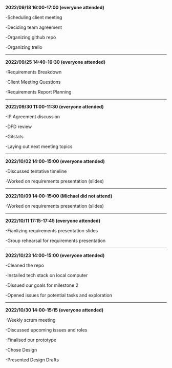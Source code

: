 **2022/09/18	16:00-17:00 (everyone attended)**

  -Scheduling client meeting
  
  -Deciding team agreement
  
  -Organizing github repo
  
  -Organizing trello
  
  ---

**2022/09/25	14:40-16:30 (everyone attended)**

  -Requirements Breakdown
  
  -Client Meeting Questions
  
  -Requirements Report Planning
  
  ---
  
**2022/09/30  11:00-11:30  (everyone attended)**

  -IP Agreement discussion
  
  -DFD review
  
  -Gitstats
  
  -Laying out next meeting topics
  
  ---
  
 **2022/10/02  14:00-15:00  (everyone attended)**
 
 -Discussed tentative timeline
 
 -Worked on requirements presentation (slides)
 
 ---
 
**2022/10/09	14:00-15:00 (Michael did not attend)**

-Worked on requirements presentation (slides)


 ---

 **2022/10/11  17:15-17:45  (everyone attended)**

 -Fianlizing requirements presentation slides

 -Group rehearsal for requirements presentation

 ---

 **2022/10/23	14:00-15:00 (everyone attended)**
 
-Cleaned the repo

-Installed tech stack on local computer

-Dissued our goals for milestone 2

-Opened issues for potential tasks and exploration 

---

 **2022/10/30	14:00-15:15 (everyone attended)**

-Weekly scrum meeting

-Discussed upcoming issues and roles

-Finalised our prototype

-Chose Design

-Presented Design Drafts







